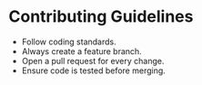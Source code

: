 # Contributing Guidelines

- Follow coding standards.
- Always create a feature branch.
- Open a pull request for every change.
- Ensure code is tested before merging.
